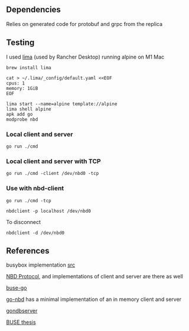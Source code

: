 ## Dependencies

Relies on generated code for protobuf and grpc from the replica

## Testing

I used [lima](https://github.com/lima-vm/lima) (used by Rancher Desktop) running alpine on M1 Mac

```
brew install lima

cat > ~/.lima/_config/default.yaml <<EOF
cpus: 1
memory: 1GiB
EOF

lima start --name=alpine template://alpine
lima shell alpine
apk add go
modprobe nbd
```

### Local client and server
```
go run ./cmd
```

### Local client and server with TCP
```
go run ./cmd -client /dev/nbd0 -tcp
```

### Use with nbd-client
```
go run ./cmd -tcp
```

```
nbdclient -p localhost /dev/nbd0
```

To disconnect
```
nbdclient -d /dev/nbd0
```

## References

busybox implementation [src](https://git.busybox.net/busybox/tree/networking/nbd-client.c)

[NBD Protocol](https://github.com/NetworkBlockDevice/nbd/blob/master/doc/proto.md), and implementations of client and server are there as well

[buse-go](https://github.com/samalba/buse-go)

[go-nbd](https://github.com/derlaft/go-nbd/blob/master/nbd.go) has a minimal implementation of an in memory client and server

[gondbserver](https://github.com/abligh/gonbdserver)

[BUSE thesis](https://dspace.cuni.cz/bitstream/handle/20.500.11956/148791/120397658.pdf)
